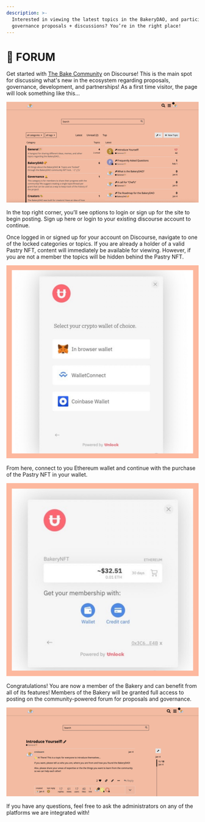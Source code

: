 ```yaml
---
description: >-
  Interested in viewing the latest topics in the BakeryDAO, and participating in
  governance proposals + discussions? You’re in the right place!
---
```


# 🥐 FORUM

Get started with [The Bake Community](https://bake.community) on Discourse! This is the main spot for discussing what's new in the ecosystem regarding proposals, governance, development, and partnerships! As a first time visitor, the page will look something like this...

![Bakery Forum](<../../.gitbook/assets/image (6) (1) (1).png>)

In the top right corner, you’ll see options to login or sign up for the site to begin posting. Sign up here or login to your existing discourse account to continue.

Once logged in or signed up for your account on Discourse, navigate to one of the locked categories or topics. If you are already a holder of a valid Pastry NFT, content will immediately be available for viewing. However, if you are not a member the topics will be hidden behind the Pastry NFT.

![Connect Wallet Page](<../../.gitbook/assets/image (10) (1) (1).png>)

From here, connect to you Ethereum wallet and continue with the purchase of the Pastry NFT in your wallet.

![Bakery Checkout](<../../.gitbook/assets/image (7) (1) (1).png>)

Congratulations! You are now a member of the Bakery and can benefit from all of its features! Members of the Bakery will be granted full access to posting on the community-powered forum for proposals and governance.

![Bakery Membership Verified](<../../.gitbook/assets/image (5) (1) (1) (1).png>)

If you have any questions, feel free to ask the administrators on any of the platforms we are integrated with!
